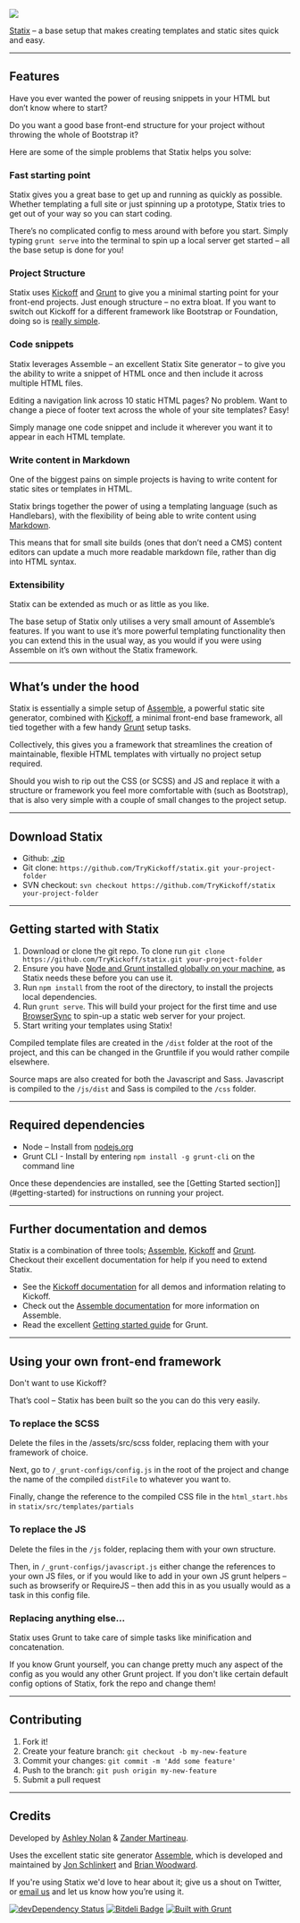 ![](http://i.imgur.com/ACbqfMq.jpg)

[Statix](https://github.com/TryKickoff/statix) – a base setup that makes creating templates and static sites quick and easy.

---

## Features

Have you ever wanted the power of reusing snippets in your HTML but don’t know where to start?

Do you want a good base front-end structure for your project without throwing the whole of Bootstrap it?

Here are some of the simple problems that Statix helps you solve:


### Fast starting point

Statix gives you a great base to get up and running as quickly as possible.  Whether templating a full site or just spinning up a prototype, Statix tries to get out of your way so you can start coding.

There’s no complicated config to mess around with before you start.  Simply typing `grunt serve` into the terminal to spin up a local server get started – all the base setup is done for you!


### Project Structure

Statix uses [Kickoff](http://trykickoff.com/) and [Grunt](http://gruntjs.com/) to give you a minimal starting point for your front-end projects.  Just enough structure – no extra bloat.  If you want to switch out Kickoff for a different framework like Bootstrap or Foundation, doing so is [really simple](#alt-frameworks).


### Code snippets

 Statix leverages Assemble – an excellent Statix Site generator – to give you the ability to write a snippet of HTML once and then include it across multiple HTML files.

 Editing a navigation link across 10 static HTML pages?  No problem.  Want to change a piece of footer text across the whole of your site templates?  Easy!

 Simply manage one code snippet and include it wherever you want it to appear in each HTML template.


### Write content in Markdown

One of the biggest pains on simple projects is having to write content for static sites or templates in HTML.

Statix brings together the power of using a templating language (such as Handlebars), with the flexibility of being able to write content using [Markdown](http://daringfireball.net/projects/markdown/).

This means that for small site builds (ones that don’t need a CMS) content editors can update a much more readable markdown file, rather than dig into HTML syntax.


### Extensibility

Statix can be extended as much or as little as you like.

The base setup of Statix only utilises a very small amount of Assemble’s features. If you want to use it’s more powerful templating functionality then you can extend this in the usual way, as you would if you were using Assemble on it’s own without the Statix framework.


---

## What’s under the hood

Statix is essentially a simple setup of [Assemble](http://assemble.io/), a powerful static site generator, combined with [Kickoff](http://trykickoff.github.io/kickoff/), a minimal front-end base framework, all tied together with a few handy [Grunt](http://gruntjs.com/) setup tasks.

Collectively, this gives you a framework that streamlines the creation of maintainable, flexible HTML templates with virtually no project setup required.

Should you wish to rip out the CSS (or SCSS) and JS and replace it with a structure or framework you feel more comfortable with (such as Bootstrap), that is also very simple with a couple of small changes to the project setup.



---

## Download Statix

* Github: [.zip](https://github.com/TryKickoff/statix/archive/master.zip)
* Git clone: `https://github.com/TryKickoff/statix.git your-project-folder`
* SVN checkout: `svn checkout https://github.com/TryKickoff/statix your-project-folder`

---

<div id="getting-started"></div>

## Getting started with Statix

1. Download or clone the git repo. To clone run `git clone https://github.com/TryKickoff/statix.git your-project-folder`
2. Ensure you have [Node and Grunt installed globally on your machine](#dependencies), as Statix needs these before you can use it.
3. Run `npm install` from the root of the directory, to install the projects local dependencies.
4. Run `grunt serve`.  This will build your project for the first time and use [BrowserSync](https://www.npmjs.com/package/browser-sync) to spin-up a static web server for your project.
5. Start writing your templates using Statix!

Compiled template files are created in the `/dist` folder at the root of the project, and this can be changed in the Gruntfile if you would rather compile elsewhere.

Source maps are also created for both the Javascript and Sass. Javascript is compiled to the `/js/dist` and Sass is compiled to the `/css` folder.


---

<div id="dependencies"></div>

## Required dependencies

* Node – Install from [nodejs.org](http://nodejs.org/)
* Grunt CLI - Install by entering `npm install -g grunt-cli` on the command line

Once these dependencies are installed, see the [Getting Started section]](#getting-started) for instructions on running your project.


---

## Further documentation and demos

Statix is a combination of three tools; [Assemble](http://assemble.io/), [Kickoff](http://trykickoff.github.io/kickoff/) and [Grunt](http://gruntjs.com/).  Checkout their excellent documentation for help if you need to extend Statix.

*  See the [Kickoff documentation](http://trykickoff.github.io/kickoff/) for all demos and information relating to Kickoff.
*  Check out the [Assemble documentation](http://assemble.io/docs/) for more information on Assemble.
* Read the excellent [Getting started guide](http://gruntjs.com/getting-started) for Grunt.


---

<div id="alt-frameworks"></div>

## Using your own front-end framework

Don't want to use Kickoff?

That’s cool – Statix has been built so the you can do this very easily.


### To replace the SCSS

Delete the files in the /assets/src/scss folder, replacing them with your framework of choice.

Next, go to `/_grunt-configs/config.js` in the root of the project and change the name of the compiled `distFile` to whatever you want to.

Finally, change the reference to the compiled CSS file in the `html_start.hbs` in `statix/src/templates/partials`

### To replace the JS

Delete the files in the `/js` folder, replacing them with your own structure.

Then, in `/_grunt-configs/javascript.js` either change the references to your own JS files, or if you would like to add in your own JS grunt helpers – such as browserify or RequireJS – then add this in as you usually would as a task in this config file.

### Replacing anything else…

Statix uses Grunt to take care of simple tasks like minification and concatenation.

If you know Grunt yourself, you can change pretty much any aspect of the config as you would any other Grunt project.  If you don't like certain default config options of Statix, fork the repo and change them!


---

## Contributing

1. Fork it!
2. Create your feature branch: `git checkout -b my-new-feature`
3. Commit your changes: `git commit -m 'Add some feature'`
4. Push to the branch: `git push origin my-new-feature`
5. Submit a pull request

---

## Credits

Developed by [Ashley Nolan](https://github.com/AshNolan_) & [Zander Martineau](https://github.com/mrmartineau).

Uses the excellent static site generator [Assemble](https://github.com/assemble/assemble), which is developed and maintained by [Jon Schlinkert](https://github.com/jonschlinkert) and [Brian Woodward](github/doowb).

If you're using Statix we'd love to hear about it; give us a shout on Twitter, or [email us](mailto:anolan@tmw.co.uk) and let us know how you’re using it.


[![devDependency Status](https://david-dm.org/TryKickoff/kickoff/dev-status.png)](https://david-dm.org/TryKickoff/kickoff#info=devDependencies) [![Bitdeli Badge](https://d2weczhvl823v0.cloudfront.net/TryKickoff/kickoff/trend.png)](https://bitdeli.com/free "Bitdeli Badge") [![Built with Grunt](https://cdn.gruntjs.com/builtwith.png)](http://gruntjs.com/)


